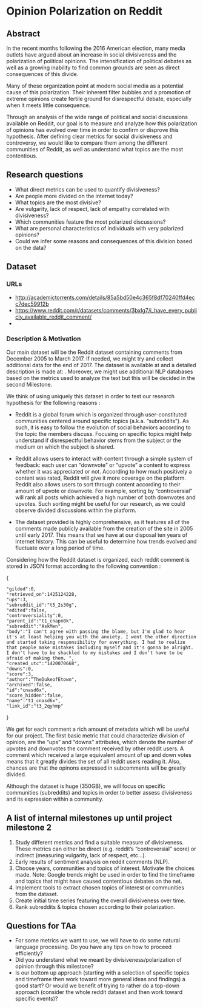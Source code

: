 # Opinion Polarization on Reddit

## Abstract

In the recent months following the 2016 American election, many media outlets have argued about an increase in social divisiveness and the polarization of political opinions. The intensification of political debates as well as a growing inability to find common grounds are seen as direct consequences of this divide.

Many of these organization point at modern social media as a potential cause of this polarization. Their inherent filter bubbles and a promotion of extreme opinions create fertile ground for disrespectful debate, especially when it meets little consequence.

Through an analysis of the wide range of political and social discussions available on Reddit, our goal is to measure and analyze how this polarization of opinions has evolved over time in order to confirm or disprove this hypothesis. After defining clear metrics for social divisiveness and controversy, we would like to compare them among the different communities of Reddit, as well as understand what topics are the most contentious.

## Research questions

- What direct metrics can be used to quantify divisiveness?
- Are people more divided on the internet today?
- What topics are the most divisive?
- Are vulgarity, lack of respect, lack of empathy correlated with divisiveness?
- Which communities feature the most polarized discussions?
- What are personal characteristics of individuals with very polarized opinions?
- Could we infer some reasons and consequences of this division based on the data?

## Dataset

### URLs

- http://academictorrents.com/details/85a5bd50e4c365f8df70240ffd4ecc7dec59912b
- https://www.reddit.com/r/datasets/comments/3bxlg7/i_have_every_publicly_available_reddit_comment/
-

### Description & Motivation

Our main dataset will be the Reddit dataset containing comments from December 2005 to March 2017. If needed, we might try and collect additional data for the end of 2017. The dataset is available at and a detailed description is made at: . Moreover, we might use additional NLP databases based on the metrics used to analyze the text but this will be decided in the second Milestone.

We think of using uniquely this dataset in order to test our research hypothesis for the following reasons :


- Reddit is a global forum which is organized through user-constituted communities centered around specific topics (a.k.a. “subreddits”). As such, it is easy to follow the evolution of social behaviors according to the topic the members discuss. Focusing on specific topics might help understand if disrespectful behavior stems from the subject or the medium on which the subject is shared.


- Reddit allows users to interact with content through a simple system of feedback: each user can “downvote” or “upvote” a content to express whether it was appreciated or not. According to how much positively a content was rated, Reddit will give it more coverage on the platform. Reddit also allows users to sort through content according to their amount of upvote or downvote. For example, sorting by “controversial” will rank all posts which achieved a high number of both downvotes and upvotes. Such sorting might be useful for our research, as we could observe divided discussions within the platform.


- The dataset provided is highly comprehensive, as it features all of the comments made publicly available from the creation of the site in 2005 until early 2017. This means that we have at our disposal ten years of internet history. This can be useful to determine how trends evolved and fluctuate over a long period of time.

Considering how the Reddit dataset is organized, each reddit comment is stored in JSON format according to the following convention :

{

    "gilded":0,
    "retrieved_on":1425124228,
    "ups":3,
    "subreddit_id":"t5_2s30g",
    "edited":false,
    "controversiality":0,
    "parent_id":"t1_cnapn0k",
    "subreddit":"AskMen",
    "body":"I can't agree with passing the blame, but I'm glad to hear it's at least helping you with the anxiety. I went the other direction and started taking responsibility for everything. I had to realize that people make mistakes including myself and it's gonna be alright. I don't have to be shackled to my mistakes and I don't have to be afraid of making them. ",
    "created_utc":"1420070668",
    "downs":0,
    "score":3,
    "author":”TheDukeofEtown",
    "archived":false,
    "id":"cnasd6x",
    "score_hidden":false,
    "name":"t1_cnasd6x",
    "link_id":"t3_2qyhmp"
  }

We get for each comment a rich amount of metadata which will be useful for our project. The first basic metric that could characterize division of opinion, are the “ups” and “downs” attributes, which denote the number of upvotes and downvotes the comment received by other reddit users. A comment which received a large equivalent amount of up and down votes means that it greatly divides the set of all reddit users reading it. Also, chances are that the opinons expressed in subcomments will be greatly divided.

Although the dataset is huge (350GB), we will focus on specific communities (subreddits) and topics in order to better assess divisiveness and its expression within a community.

## A list of internal milestones up until project milestone 2

1. Study different metrics and find a suitable measure of divisiveness. These metrics can either be direct (e.g. reddit’s “controversial” score) or indirect (measuring vulgarity, lack of respect, etc…).
2. Early results of sentiment analysis on reddit comments (NLP).
3. Choose years, communities and topics of interest. Motivate the choices made. Note: Google trends might be used in order to find the timeframe and topics that might have caused contentious debates on the net.
4. Implement tools to extract chosen topics of interest or communities from the dataset.
5. Create initial time series featuring the overall divisiveness over time.
6. Rank subreddits & topics chosen according to their polarization.

## Questions for TAa

- For some metrics we want to use, we will have to do some natural language processing. Do you have any tips on how to proceed efficiently?
- Did you understand what we meant by divisiveness/polarization of opinion through this milestone?
- Is our bottom up approach (starting with a selection of specific topics and timeframe then work toward more general ideas and findings) a good start? Or would we benefit of trying to rather do a top-down approach (consider the whole reddit dataset and then work toward specific events)?
